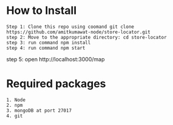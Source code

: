 # How to Install
	Step 1: Clone this repo using coomand git clone https://github.com/amitkumawat-node/store-locator.git
	step 2: Move to the appropriate directory: cd store-locator
	step 3: run command npm install
	step 4: run command npm start
  step 5: open http://localhost:3000/map

# Required packages
	1. Node 
	2. npm
	3. mongoDB at port 27017
	4. git 

